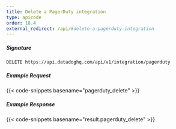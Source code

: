 ```yaml
---
title: Delete a PagerDuty integration
type: apicode
order: 18.4
external_redirect: /api/#delete-a-pagerduty-integration
---
```


##### Signature
`DELETE https://api.datadoghq.com/api/v1/integration/pagerduty`

##### Example Request

{{< code-snippets basename="pagerduty_delete" >}}

##### Example Response
{{< code-snippets basename="result.pagerduty_delete" >}}
